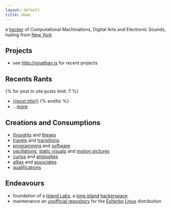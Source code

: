 ```yaml
---
layout: default
title: Home
---
```

a [hacker][me] of Computational Machinations, Digital Arts and Electronic Sounds, hailing from [New York][ny]

Projects
--------
- see http://jonathan.is for recent projects

Recents Rants
-------------
{% for post in site.posts limit: 7 %}
- [{{post.title}}]({{post.url}})
{% endfor %}
- ...[more](/blog)

Creations and Consumptions
--------------------------
- [thoughts][twitter] and [theses](blog)
- [travels][foursquare] and [transitions][meetup]
- [programming][github] and [software][ohloh]
- [oscillations][soundcloud], [static visuals][flickr] and [motion pictures][youtube]
- [curios][reddit] and [antiquities][reader]
- [allies][facebook] and [associates][linkedin]
- [qualifications](resume)

Endeavours
----------
- foundation of a [Island Labs][labs], a [long island][map] [hackerspace][]
- maintenance an [unofficial repository][summer] for the [Exherbo][] [Linux][] distribution

[exherbo]: http://exherbo.org
[foursquare]: http://foursquare.com/jedahan
[facebook]: http://facebook.com/jedahan
[flickr]: http://www.flickr.com/photos/37234044@N07/sets/
[github]: http://github.com/jedahan
[hackerspace]: http://en.wikipedia.org/HackerSpace
[labs]: http://islandlabs.org
[linkedin]: http://www.linkedin.com/in/jedahan
[linux]: http://en.wikipedia.org/Linux
[map]: http://maps.google.com/maps?f=q&source=s_q&hl=en&q=&vps=1&jsv=168d&sll=37.09024,-95.712891&sspn=56.375007,89.208984&ie=UTF8&geocode=FZZkbgIdkAyk-w&split=0
[me]: images/me.png
[ny]: http://en.wikipedia.org/wiki/New_York
[ohloh]: http://ohloh.net/accounts/jedahan/stacks
[reader]: http://reader.google.com/jedahan
[reddit]: http://www.reddit.com/user/jedahan/
[soundcloud]: http://soundcloud.com/jedahan
[tumblr]: http://jedahan.tumblr.com
[meetup]: http://www.meetup.com/members/14261502/
[summer]: http://git.exherbo.org/summer/repositories/jedahan/index.html
[twitter]: http://twitter.com/jedahan
[youtube]: http://youtube.com/jedahan